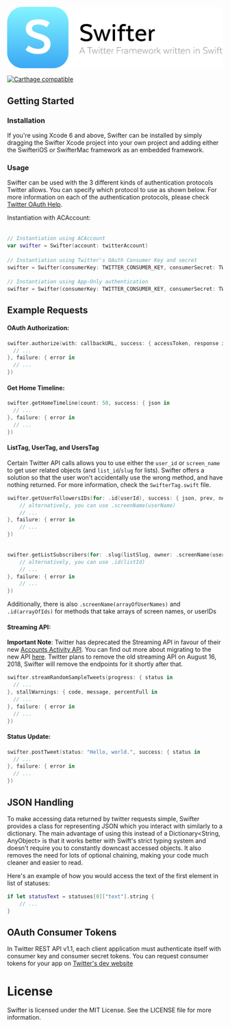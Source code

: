 <p align="center" >
  <img src="swifter_logo.png" alt="Swifter" title="Swifter" width="563">
</p>

[![Carthage compatible](https://img.shields.io/badge/Carthage-compatible-4BC51D.svg?style=flat)](https://github.com/Carthage/Carthage)
## Getting Started

### Installation

If you're using Xcode 6 and above, Swifter can be installed by simply dragging the Swifter Xcode project into your own project and adding either the SwifteriOS or SwifterMac framework as an embedded framework.

### Usage

Swifter can be used with the 3 different kinds of authentication protocols Twitter allows. You can specify which protocol to use as shown below. For more information on each of the authentication protocols, please check [Twitter OAuth Help](https://dev.twitter.com/oauth).

Instantiation with ACAccount:

```swift

// Instantiation using ACAccount
var swifter = Swifter(account: twitterAccount)

// Instantiation using Twitter's OAuth Consumer Key and secret
swifter = Swifter(consumerKey: TWITTER_CONSUMER_KEY, consumerSecret: TWITTER_CONSUMER_SECRET)

// Instantiation using App-Only authentication
swifter = Swifter(consumerKey: TWITTER_CONSUMER_KEY, consumerSecret: TWITTER_CONSUMER_SECRET, appOnly: true)

```

## Example Requests

#### OAuth Authorization:

```swift
swifter.authorize(with: callbackURL, success: { accessToken, response in
  // ...
}, failure: { error in
  // ...
})
```

#### Get Home Timeline:

```swift
swifter.getHomeTimeline(count: 50, success: { json in
  // ...
}, failure: { error in
  // ...
})
```

#### ListTag, UserTag, and UsersTag
Certain  Twitter API calls allows you to use either the `user_id` or `screen_name` to get user related objects (and `list_id`/`slug` for lists). Swifter offers a solution so that the user won't accidentally use the wrong method, and have nothing returned. For more information, check the `SwifterTag.swift` file.

```swift
swifter.getUserFollowersIDs(for: .id(userId), success: { json, prev, next in
    // alternatively, you can use .screenName(userName)
    // ...
}, failure: { error in
    // ...
})

```

```swift

swifter.getListSubscribers(for: .slug(listSlug, owner: .screenName(userName)), success: { json, prev, next in
    // alternatively, you can use .id(listId)
    // ...
}, failure: { error in
    // ...
})

```
Additionally, there is also `.screenName(arrayOfUserNames)` and `.id(arrayOfIds)` for methods that take arrays of screen names, or userIDs

#### Streaming API:

**Important Note**: Twitter has deprecated the Streaming API in favour of their new [Accounts Activity API](https://developer.twitter.com/en/docs/accounts-and-users/subscribe-account-activity/api-reference/aaa-enterprise). You can find out more about migrating to the new API [here](https://developer.twitter.com/en/docs/accounts-and-users/subscribe-account-activity/migration/us-ss-migration-guide). Twitter plans to remove the old streaming API on August 16, 2018, Swifter will remove the endpoints for it shortly after that. 

```swift
swifter.streamRandomSampleTweets(progress: { status in
  // ...
}, stallWarnings: { code, message, percentFull in
  // ...
}, failure: { error in
  // ...
})
```

#### Status Update:

```swift
swifter.postTweet(status: "Hello, world.", success: { status in
  // ...
}, failure: { error in
  // ...
})
```

## JSON Handling

To make accessing data returned by twitter requests simple, Swifter provides a class for representing JSON which you interact with similarly to a dictionary. The main advantage of using this instead of a Dictionary<String, AnyObject> is that it works better with Swift's strict typing system and doesn't require you to constantly downcast accessed objects. It also removes the need for lots of optional chaining, making your code much cleaner and easier to read.

Here's an example of how you would access the text of the first element in list of statuses:

```swift
if let statusText = statuses[0]["text"].string {
    // ...
}
```

## OAuth Consumer Tokens

In Twitter REST API v1.1, each client application must authenticate itself with consumer key and consumer secret tokens. You can request consumer tokens for your app on [Twitter's dev website](https://dev.twitter.com/apps)

# License

Swifter is licensed under the MIT License. See the LICENSE file for more information.
